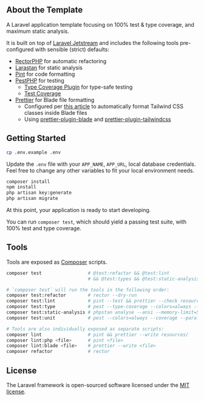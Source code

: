 ## About the Template

A Laravel application template focusing on 100% test & type coverage, and maximum static analysis.

It is built on top of [Laravel Jetstream](https://github.com/laravel/jetstream) and includes the following tools pre-configured with sensible (strict) defaults:

- [RectorPHP](https://github.com/rectorphp/rector) for automatic refactoring
- [Larastan](https://github.com/nunomaduro/larastan) for static analysis
- [Pint](https://github.com/laravel/pint) for code formatting
- [PestPHP](https://pestphp.com) for testing
    - [Type Coverage Plugin](https://github.com/pestphp/pest-plugin-type-coverage) for type-safe testing
    - [Test Coverage](https://pestphp.com/docs/test-coverage)
- [Prettier](https://prettier.io) for Blade file formatting
    - Configured per [this article](https://mattstauffer.com/blog/how-to-set-up-prettier-on-a-laravel-app-to-lint-tailwind-class-order-and-more/) to automatically format Tailwind CSS classes inside Blade files
    - Using [prettier-plugin-blade](https://www.npmjs.com/package/prettier-plugin-blade) and [prettier-plugin-tailwindcss](https://github.com/tailwindlabs/prettier-plugin-tailwindcss)

## Getting Started

```bash
cp .env.example .env
```

Update the `.env` file with your `APP_NAME`, `APP_URL`, local database credentials.
Feel free to change any other variables to fit your local environment needs.

```bash
composer install
npm install
php artisan key:generate
php artisan migrate
```

At this point, your application is ready to start developing.

You can run `composer test`, which should yield a passing test suite, with 100% test and type coverage.

## Tools

Tools are exposed as [Composer](https://getcomposer.org/) scripts.

```bash
composer test                 # @test:refactor && @test:lint
                              # && @test:types && @test:static-analysis && @test:unit

# `composer test` will run the tools in the following order:
composer test:refactor        # rector --dry-run
composer test:lint            # pint --test && prettier --check resources/
composer test:type            # pest --type-coverage --colors=always --memory-limit=512M --min=100
composer test:static-analysis # phpstan analyse --ansi --memory-limit=512M
composer test:unit            # pest --colors=always --coverage --parallel --min=100

# Tools are also individually exposed as separate scripts:
composer lint                 # pint && prettier --write resources/
composer lint:php <file>      # pint <file>
composer lint:blade <file>    # prettier --write <file>
composer refactor             # rector
```

## License

The Laravel framework is open-sourced software licensed under the [MIT license](https://opensource.org/licenses/MIT).
